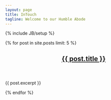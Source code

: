 ```yaml
---
layout: page
title: InTouch
tagline: Welcome to our Humble Abode
---
```

{% include JB/setup %}

{% for post in site.posts limit: 5 %}
    <header>
      <h2><a href="{{site.baseurl}}{{post.url}}">{{ post.title }}</a></h2>
    </header>
    <div class="entry">{{ post.excerpt }}</div>
  </article>
{% endfor %}
